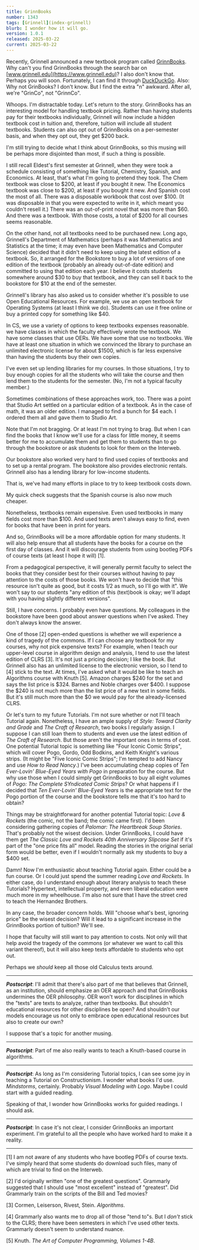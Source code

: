 ```yaml
---
title: GrinnBooks
number: 1343
tags: [Grinnell](index-grinnell)
blurb: I wonder how it will go.
version: 1.0.1
released: 2025-03-22 
current: 2025-03-22
---
```

Recently, Grinnell announced a new textbook program called [GrinnBooks](https://www.grinnell.edu/grinnbooks). Why can't you find GrinnBooks through the search bar on [www.grinnell.edu](https://www.grinnell.edu)? I also don't know that. Perhaps you will soon. Fortunately, I can find it through [DuckDuckGo](https://duckduckgo.com/?t=h_&q=grinnbooks&ia=web). Also: Why not GrinBooks? I don't know. But I find the extra "n" awkward. After all, we're "GrinCo", not "GrinnCo".

Whoops. I'm distractable today. Let's return to the story. GrinnBooks has an interesting model for handling textbook pricing. Rather than having students pay for their textbooks individually, Grinnell will now include a hidden textbook cost in tuition and, therefore, tuition will include all student textbooks. Students can also opt out of GrinnBooks on a per-semester basis, and when they opt out, they get $200 back.

I'm still trying to decide what I think about GrinnBooks, so this musing will be perhaps more disjointed than most, if such a thing is possible.

I still recall Eldest's first semester at Grinnell, when they were took a schedule consisting of something like Tutorial, Chemistry, Spanish, and Economics. At least, that's what I'm going to pretend they took. The Chem textbook was close to $200, at least if you bought it new. The Economics textbook was close to $200, at least if you bought it new. And Spanish cost the most of all. There was a disposable workbook that cost over $100. (It was disposable in that you were expected to write in it, which meant you couldn't resell it.) There was an out-of-print novel that was more than $60. And there was a textbook. With those costs, a total of $200 for all courses seems reasonable. 

On the other hand, not all textbooks need to be purchased new. Long ago, Grinnell's Department of Mathematics (perhaps it was Mathematics and Statistics at the time; it may even have been Mathematics and Computer Science) decided that it didn't need to keep using the latest edition of a textbook. So, it arranged for the Bookstore to buy a lot of versions of one edition of the textbook (probably an already out-of-date edition) and committed to using that edition each year. I believe it costs students somewhere around $30 to buy that textbook, and they can sell it back to the bookstore for $10 at the end of the semester.

Grinnell's library has also asked us to consider whether it's possible to use Open Educational Resources. For example, we use an open textbook for Operating Systems (at least I think we do). Students can use it free online or buy a printed copy for something like $40.

In CS, we use a variety of options to keep textbooks expenses reasonable. we have classes in which the faculty effectively wrote the textbook. We have some classes that use OERs. We have some that use no textbooks. We have at least one situation in which we convinced the library to purchase an unlimited electronic license for about $1500, which is far less expensive than having the students buy their own copies.

I've even set up lending libraries for my courses. In those situations, I try to buy enough copies for all the students who will take the course and then lend them to the students for the semester. (No, I'm not a typical faculty member.) 

Sometimes combinations of these approaches work, too. There was a point that Studio Art settled on a particular edition of a textbook. As in the case of math, it was an older edition. I managed to find a bunch for $4 each. I ordered them all and gave them to Studio Art.

Note that I'm not bragging. Or at least I'm not trying to brag. But when I can find the books that I know we'll use for a class for little money, it seems better for me to accumulate them and get them to students than to go through the bookstore or ask students to look for them on the Interweb.

Our bookstore also worked very hard to find used copies of textbooks and to set up a rental program. The bookstore also provides electronic rentals. Grinnell also has a lending library for low-income students. 

That is, we've had many efforts in place to try to keep textbook costs down.

My quick check suggests that the Spanish course is also now much cheaper.

Nonetheless, textbooks remain expensive. Even used textbooks in many fields cost more than $100. And used texts aren't always easy to find, even for books that have been in print for years.

And so, GrinnBooks will be a more affordable option for many students. It will also help ensure that all students have the books for a course on the first day of classes. And it will discourage students from using bootleg PDFs of course texts (at least I hope it will) [1]. 

From a pedagogical perspective, it will generally permit faculty to select the books that they consider best for their courses without having to pay attention to the costs of those books. We won't have to decide that "this resource isn't quite as good, but it costs 1/2 as much, so I'll go with it". We won't say to our students "any edition of this (text)book is okay; we'll adapt with you having slightly different versions".

Still, I have concerns. I probably even have questions. My colleagues in the bookstore have been good about answer questions when I've asked. They don't always know the answer.

One of those [2] open-ended questions is whether we will experience a kind of tragedy of the commons. If I can choose any textbook for my courses, why not pick expensive texts? For example, when I teach our upper-level course in algorithm design and analysis, I tend to use the latest edition of CLRS [3]. It's not just a pricing decision; I like the book. But Grinnell also has an unlimited license to the electronic version, so I tend to [4] stick to the text. At times, I've asked what it would be like to teach an Algorithms course with Knuth [5]. Amazon charges $240 for the set and says the list price is $324. Barnes and Noble charges over $400. I suppose the $240 is not much more than the list price of a new text in some fields. But it's still much more than the $0 we would pay for the already-licensed CLRS.

Or let's turn to my future Tutorials. I'm not sure whether or not I'll teach Tutorial again. Nonetheless, I have an ample supply of _Style: Toward Clarity and Grade_ and _The Craft of Research_, two books I regularly assign. I suppose I can still loan them to students and even use the latest edition of _The Craft of Research_. But those aren't the important ones in terms of cost. One potential Tutorial topic is something like "Four Iconic Comic Strips", which will cover Pogo, Gordo, Odd Bodkins, and Keith Knight's various strips. (It might be "Five Iconic Comic Strips"; I'm tempted to add Nancy and use _How to Read Nancy_.) I've been accumulating cheap copies of _Ten Ever-Lovin' Blue-Eyed Years with Pogo_ in preparation for the course. But why use those when I could simply get GrinnBooks to buy all eight volumes of _Pogo: The Complete SYndicated Comic Strips_? Or what happens if I decided that _Ten Ever-Lovin' Blue-Eyed Years_ is the appropriate text for the Pogo portion of the course and the bookstore tells me that it's too hard to obtain?

Things may be straightforward for another potential Tutorial topic: _Love & Rockets_ (the comic, not the band; the comic came first). I'd been considering gathering copies of _Palomar: The Heartbreak Soup Stories_. That's probably not the wisest decision. Under GrinnBooks, I could have them get _The Classic Love and Rockets 40th Anniversary Slipcase Set_ if it's part of the "one price fits all" model. Reading the stories in the original serial form would be better, even if I wouldn't normally ask my students to buy a $400 set.

Damn! Now I'm enthusiastic about teaching Tutorial again. Either could be a fun course. Or I could just spend the summer reading _Love and Rockets_. In either case, do I understand enough about literary analysis to teach these Tutorials? Hypertext, intellectual property, and even liberal education were much more in my wheelhouse. I'm also not sure that I have the street cred to teach the Hernandez Brothers.

In any case, the broader concern holds. Will "choose what's best, ignoring price" be the wisest decision? Will it lead to a significant increase in the GrinnBooks portion of tuition? We'll see.

I hope that faculty will still want to pay attention to costs. Not only will that help avoid the tragedy of the commons (or whatever we want to call this variant thereof), but it will also keep texts affordable to students who opt out.

Perhaps we _should_ keep all those old Calculus texts around.

---

**_Postscript_**: I'll admit that there's also part of me that believes that Grinnell, as an institution, should emphasize an OER approach and that GrinnBooks undermines the OER philosophy. OER won't work for disciplines in which the "texts" are texts to analyze, rather than textbooks. But shouldn't educational resources for other disciplines be open? And shouldn't our models encourage us not only to embrace open educational resources but also to create our own?

I suppose that's a topic for another musing.

---

**_Postscript_**: Part of me also really wants to teach a Knuth-based course in algorithms.

---

**_Postscript_**: As long as I'm considering Tutorial topics, I can see some joy in teaching a Tutorial on Constructionism. I wonder what books I'd use. _Mindstorms_, certainly. Probably _Visual Modeling with Logo_. Maybe I could start with a guided reading.

Speaking of that, I wonder how GrinnBooks works for guided readings. I should ask.

---

**_Postscript_**: In case it's not clear, I consider GrinnBooks an important experiment. I'm grateful to all the people who have worked hard to make it a reality.

---

[1] I am not aware of any students who have bootleg PDFs of course texts. I've simply heard that some students do download such files, many of which are trivial to find on the Interweb.

[2] I'd originally written "one of the greatest questions". Grammarly suggested that I should use "most excellent" instead of "greatest". Did Grammarly train on the scripts of the Bill and Ted movies?

[3] Cormen, Leiserson, Rivest, Stein. _Algorithms_.

[4] Grammarly also wants me to drop all of those "tend to"s. But I _don't_ stick to the CLRS; there have been semesters in which I've used other texts. Grammarly doesn't seem to understand nuance. 

[5] Knuth. _The Art of Computer Programming, Volumes 1-4B_.
